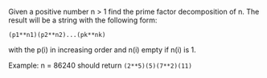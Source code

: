 Given a positive number n > 1 find the prime factor decomposition of n. The result will be a string with the following form:

```(p1**n1)(p2**n2)...(pk**nk)```

with the p(i) in increasing order and n(i) empty if n(i) is 1.

Example: n = 86240 should return `(2**5)(5)(7**2)(11)`
